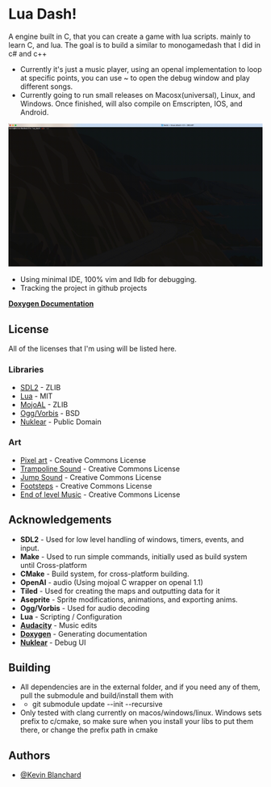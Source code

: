 # Lua Dash!

A engine built in C, that you can create a game with lua scripts.  mainly to learn C, and lua.  The goal is to build a similar to monogamedash that I did in c# and c++
- Currently it's just a music player, using an openal implementation to loop at specific points, you can use ~ to open the debug window and play different songs.
- Currently going to run small releases on Macosx(universal), Linux, and Windows.  Once finished, will also compile on Emscripten, IOS, and Android.

![Picture didn't load idiot](https://github.com/kjblanchard/lua_c_dash/blob/master/img/game.gif?raw=true)

- Using minimal IDE, 100% vim and lldb for debugging.
- Tracking the project in github projects

**[Doxygen Documentation](https://docs.supergoon.com)**


## License

All of the licenses that I'm using will be listed here.

### Libraries
- [SDL2](https://www.libsdl.org) - ZLIB
- [Lua](https://www.lua.org/license.html) - MIT
- [MojoAL](https://github.com/icculus/mojoAL) - ZLIB
- [Ogg/Vorbis](https://xiph.org/vorbis/) - BSD
- [Nuklear](https://github.com/vurtun/nuklear) - Public Domain

### Art
- [Pixel art](https://pixelfrog-assets.itch.io/pixel-adventure-1) - Creative Commons License
- [Trampoline Sound](https://freesound.org/people/Breviceps/sounds/493161/) - Creative Commons License
- [Jump Sound](https://freesound.org/people/se2001/sounds/528568/) - Creative Commons License
- [Footsteps](https://freesound.org/people/EVRetro/sounds/501102/) - Creative Commons License
- [End of level Music](https://freesound.org/people/maxmakessounds/sounds/353546) - Creative Commons License

## Acknowledgements
- **SDL2** - Used for low level handling of windows, timers, events, and input.
- **Make** - Used to run simple commands, initially used as build system until Cross-platform
- **CMake** - Build system, for cross-platform building.
- **OpenAl** - audio (Using mojoal C wrapper on openal 1.1)
- **Tiled** - Used for creating the maps and outputting data for it
- **Aseprite** - Sprite modifications, animations, and exporting anims.
- **Ogg/Vorbis** - Used for audio decoding
- **Lua** - Scripting / Configuration
- **[Audacity](https://www.audacityteam.org)** - Music edits
- **[Doxygen](https://doxygen.nl/index.html)** - Generating documentation
- **[Nuklear](https://github.com/vurtun/nuklear)** - Debug UI

## Building
- All dependencies are in the external folder, and if you need any of them, pull the submodule and build/install them with 
- - git submodule update --init --recursive
- Only tested with clang currently on macos/windows/linux.  Windows sets prefix to c/cmake, so make sure when you install your libs to put them there, or change the prefix path in cmake

## Authors

- [@Kevin Blanchard](https://www.github.com/kjblanchard)
